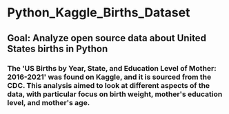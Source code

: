 # Python_Kaggle_Births_Dataset
## Goal: Analyze open source data about United States births in Python
### The 'US Births by Year, State, and Education Level of Mother: 2016-2021' was found on Kaggle, and it is sourced from the CDC. This analysis aimed to look at different aspects of the data, with particular focus on birth weight, mother's education level, and mother's age.
